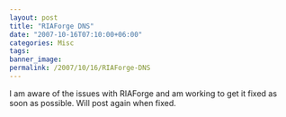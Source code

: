 ```yaml
---
layout: post
title: "RIAForge DNS"
date: "2007-10-16T07:10:00+06:00"
categories: Misc 
tags: 
banner_image: 
permalink: /2007/10/16/RIAForge-DNS
---
```


I am aware of the issues with RIAForge and am working to get it fixed as soon as possible. Will post again when fixed.